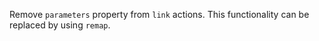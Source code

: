 Remove `parameters` property from `link` actions. This functionality can be replaced by using
`remap`.
